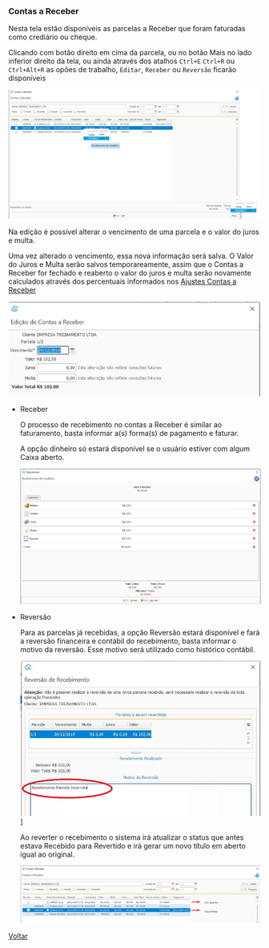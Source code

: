 ### Contas a Receber

Nesta tela estão disponíveis as parcelas a Receber que foram faturadas como crediário ou cheque.

Clicando com botão direito em cima da parcela,  ou no botão Mais no lado inferior direito da tela, ou ainda através dos atalhos  `Ctrl+E` `Ctrl+R` ou `Ctrl+Alt+R` as opões de trabalho, `Editar`, `Receber` ou `Reversão` ficarão disponíveis



![](images/financeiro_contas_receber.jpg)



<a Editar>	



Na edição é possível alterar o vencimento de uma parcela e o valor do juros e multa. 

Uma vez alterado o vencimento, essa nova informação será salva. O Valor do Juros e Multa serão salvos temporareamente, assim que o Contas a Receber for fechado e reaberto o valor do juros e multa serão novamente calculados através dos percentuais informados nos [Ajustes Contas a Receber](ajustes_contas_receber.md)



![](images/financeiro_contas_receber.editar.jpg)



- Receber

  O processo de recebimento no contas a Receber é similar ao faturamento, basta informar a(s) forma(s) de pagamento e faturar. 

  A opção dinheiro só estará disponível se o usuário estiver com algum Caixa aberto.

  ![](images/financeiro_contas_receber_receber.jpg)

  

- Reversão

  Para as parcelas já recebidas, a opção Reversão estará disponível e fará a reversão financeira e contábil do recebimento, basta informar o motivo da reversão. Esse motivo será utilizado como histórico contábil.

  ![](images/financeiro_contas_receber_reversao.jpg)]

  

  Ao reverter o recebimento o sistema irá atualizar o status que antes estava Recebido para Revertido e irá gerar um novo título em aberto igual ao original.

  ![](images/financeiro_contas_receber_revertido.jpg)

[Voltar](financeiro.md)

